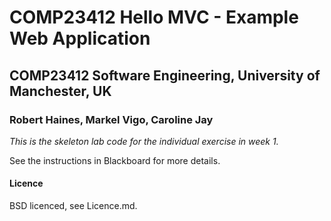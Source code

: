 # COMP23412 Hello MVC - Example Web Application
## COMP23412 Software Engineering, University of Manchester, UK
### Robert Haines, Markel Vigo, Caroline Jay

*This is the skeleton lab code for the individual exercise in week 1.*

See the instructions in Blackboard for more details.

#### Licence

BSD licenced, see Licence.md.
